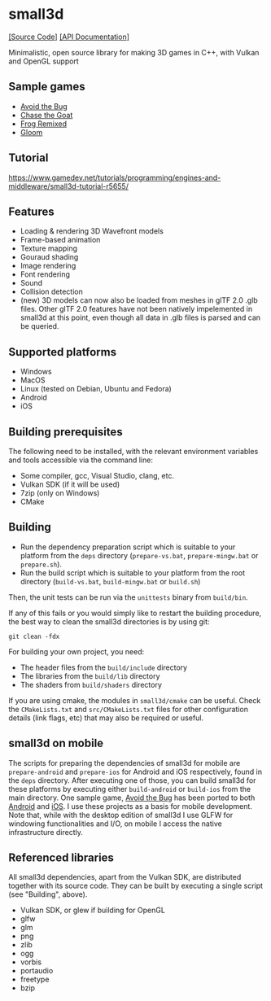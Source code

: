 # small3d

[[Source Code]](https://github.com/dimi309/small3d) [[API Documentation]](https://dimi309.github.io/small3d)

Minimalistic, open source library for making 3D games in C++, with
Vulkan and OpenGL support

## Sample games

- [Avoid the Bug](https://github.com/dimi309/avoidthebug)
- [Chase the Goat](https://github.com/dimi309/chasethegoat)
- [Frog Remixed](https://github.com/dimi309/frogremixed)
- [Gloom](https://github.com/dimi309/gloom)

## Tutorial

https://www.gamedev.net/tutorials/programming/engines-and-middleware/small3d-tutorial-r5655/

## Features

- Loading & rendering 3D Wavefront models
- Frame-based animation
- Texture mapping
- Gouraud shading
- Image rendering
- Font rendering
- Sound
- Collision detection
- (new) 3D models can now also be loaded from meshes in glTF 2.0 .glb files.
  Other glTF 2.0 features have not been natively impelemented in small3d
  at this point, even though all data in .glb files is parsed and can be 
  queried.

## Supported platforms

- Windows
- MacOS
- Linux (tested on Debian, Ubuntu and Fedora)
- Android
- iOS

## Building prerequisites

The following need to be installed, with the relevant environment variables
and tools accessible via the command line:

- Some compiler, gcc, Visual Studio, clang, etc.
- Vulkan SDK (if it will be used)
- 7zip (only on Windows)
- CMake

## Building

- Run the dependency preparation script which is suitable to your platform
  from the `deps` directory (`prepare-vs.bat`, `prepare-mingw.bat` or 
  `prepare.sh`).
- Run the build script which is suitable to your platform from the root 
  directory (`build-vs.bat`, `build-mingw.bat` or `build.sh`)
	
Then, the unit tests can be run via the `unittests` binary from `build/bin`.

If any of this fails or you would simply like to restart the building
procedure, the best way to clean the small3d directories is by using git:

	git clean -fdx

For building your own project, you need:

- The header files from the `build/include` directory
- The libraries from the `build/lib` directory 
- The shaders from `build/shaders` directory

If you are using cmake, the modules in `small3d/cmake` can be useful. Check the 
`CMakeLists.txt` and `src/CMakeLists.txt` files for other configuration details 
(link flags, etc) that may also be required or useful.

## small3d on mobile

The scripts for preparing the dependencies of small3d for mobile are `prepare-android`
and `prepare-ios` for Android and iOS respectively, found in the `deps` directory. 
After executing one of those, you can build small3d for these platforms by executing
either `build-android` or `build-ios` from the main directory. One sample game, 
[Avoid the Bug](https://github.com/dimi309/avoidthebug) has been ported to
both [Android](https://github.com/dimi309/avoidthebug-android) and 
[iOS](https://github.com/dimi309/avoidthebug-ios). I use these projects as a basis
for mobile development. Note that, while with the desktop edition of small3d
I use GLFW for windowing functionalities and I/O, on mobile I access the native
infrastructure directly.

## Referenced libraries

All small3d dependencies, apart from the Vulkan SDK, are distributed together 
with its source code. They can be built by executing a single script 
(see "Building", above).

- Vulkan SDK, or glew if building for OpenGL
- glfw 
- glm 
- png
- zlib
- ogg
- vorbis
- portaudio
- freetype
- bzip
